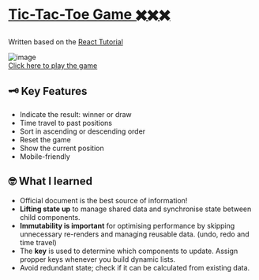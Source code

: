# [Tic-Tac-Toe Game ✖️✖️✖️](https://day-lee.github.io/tic-tac-toe/)

Written based on the [React Tutorial](https://react.dev/learn/tutorial-tic-tac-toe)

![image](https://github.com/user-attachments/assets/dfa148e8-281d-4a4e-a065-e591d62763da)  
  [Click here to play the game](https://day-lee.github.io/tic-tac-toe/)  

## 🗝️ Key Features 
- Indicate the result: winner or draw 
- Time travel to past positions
- Sort in ascending or descending order
- Reset the game
- Show the current position
- Mobile-friendly

## 🤓 What I learned
- Official document is the best source of information!
- **Lifting state up** to manage shared data and synchronise state between child components.
- **Immutability is important** for optimising performance by skipping unnecessary re-renders and managing reusable data. (undo, redo and time travel) 
- The **key** is used to determine which components to update. Assign propper keys whenever you build dynamic lists.
- Avoid redundant state; check if it can be calculated from existing data.
